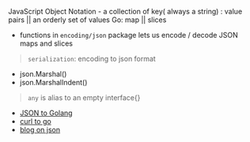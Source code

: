 JavaScript Object Notation - a collection of key( always a string) : value pairs || an orderly set of values 
Go: map || slices

 - functions in `encoding/json` package lets us encode / decode JSON maps and slices

> `serialization`: encoding to json format
- json.Marshal()
- json.MarshalIndent()


> `any` is alias to an empty interface{}


- [JSON to Golang](https://rodrigo-brito.github.io/json-to-go-map/)
- [curl to go](https://mholt.github.io/curl-to-go)
- [blog on json](https://www.alexedwards.net/blog/json-surprises-and-gotchas)
